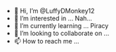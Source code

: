 - 👋 Hi, I’m @LuffyDMonkey12
- 👀 I’m interested in ... Nah...
- 🌱 I’m currently learning ... Piracy
- 💞️ I’m looking to collaborate on ...
- 📫 How to reach me ...

<!---
LuffyDMonkey12/LuffyDMonkey12 is a ✨ special ✨ repository because its `README.md` (this file) appears on your GitHub profile.
You can click the Preview link to take a look at your changes.
--->
